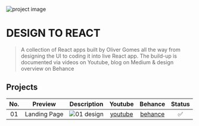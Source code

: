 ![project image](https://raw.githubusercontent.com/oliver-gomes/design-to-react/master/images/react%20design.png)

# DESIGN TO REACT

> A collection of React apps built by Oliver Gomes all the way from designing the UI to coding it into live React app. The build-up is documented via videos on Youtube, blog on Medium & design overview on Behance

## Projects

| No. |   Preview    |                                            Description                                            |    Youtube     |       Behance       | Status |
| :-: | :----------: | :-----------------------------------------------------------------------------------------------: | :------------: | :-----------------: | :----: |
| 01  | Landing Page | ![01 design](https://raw.githubusercontent.com/oliver-gomes/design-to-react/master/images/01.png) | [youtube][yt1] | [behance][behance1] |   ✅   |

[//]: # "These are reference links used in the body of this note and get stripped out when the markdown processor does its job. There is no need to format nicely because it shouldn't be seen. Thanks SO - http://stackoverflow.com/questions/4823468/store-comments-in-markdown-syntax"
[yt1]: https://www.youtube.com/
[behance1]: https://www.behance.net/gallery/76714199/Design-to-React-01-Landing-Page
